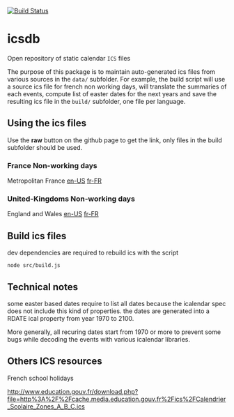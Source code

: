 [![Build Status](https://travis-ci.org/polo2ro/icsdb.svg?branch=master)](https://travis-ci.org/polo2ro/icsdb)

# icsdb

Open repository of static calendar `ICS` files

The purpose of this package is to maintain auto-generated ics files from various sources in the `data/` subfolder. 
For example, the build script will use a source ics file for french non working days, will translate the summaries 
of each events, compute list of easter dates for the next years and save the resulting ics file in the `build/` 
subfolder, one file per language.

## Using the ics files

Use the **raw** button on the github page to get the link, only files in the build subfolder should be used.


### France Non-working days

Metropolitan France
[en-US](https://raw.githubusercontent.com/polo2ro/icsdb/master/build/en-US/france-nonworkingdays.ics)  [fr-FR](https://raw.githubusercontent.com/polo2ro/icsdb/master/build/fr-FR/france-nonworkingdays.ics)



### United-Kingdoms Non-working days

England and Wales
[en-US](https://raw.githubusercontent.com/polo2ro/icsdb/master/build/en-US/england-wales-nonworkingdays.ics)  [fr-FR](https://raw.githubusercontent.com/polo2ro/icsdb/master/build/fr-FR/england-wales-nonworkingdays.ics) 


## Build ics files

dev dependencies are required to rebuild ics with the script

    node src/build.js
    
## Technical notes

some easter based dates require to list all dates because the icalendar spec does not include this kind of properties. the dates are
generated into a RDATE ical property from year 1970 to 2100.

More generally, all recuring dates start from 1970 or more to prevent some bugs while decoding the events with various icalendar libraries.

## Others ICS resources

French school holidays

http://www.education.gouv.fr/download.php?file=http%3A%2F%2Fcache.media.education.gouv.fr%2Fics%2FCalendrier_Scolaire_Zones_A_B_C.ics
